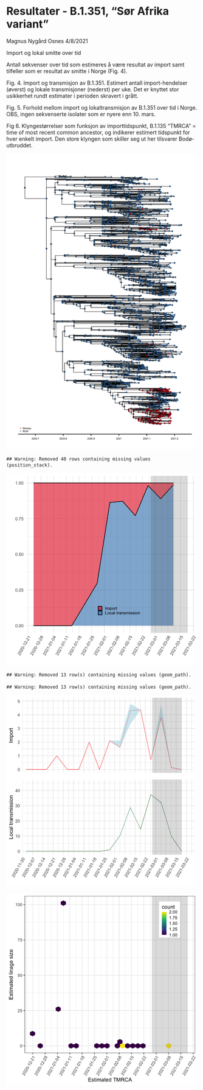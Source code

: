 Resultater - B.1.351, “Sør Afrika variant”
================
Magnus Nygård Osnes
4/8/2021

Import og lokal smitte over tid

Antall sekvenser over tid som estimeres å være resultat av import samt
tilfeller som er resultat av smitte i Norge (Fig. 4).

Fig. 4. Import og transmisjon av B.1.351. Estimert antall
import-hendelser (øverst) og lokale transmisjoner (nederst) per uke. Det
er knyttet stor usikkerhet rundt estimater i perioden skravert i grått.

Fig. 5. Forhold mellom import og lokaltransmisjon av B.1.351 over tid i
Norge. OBS, ingen sekvenserte isolater som er nyere enn 10. mars.

Fig 6. Klyngestørrelser som funksjon av importtidspunkt, B.1.135 “TMRCA”
= time of most recent common ancestor, og indikerer estimert tidspunkt
for hver enkelt import. Den store klyngen som skiller seg ut her
tilsvarer Bodø-utbruddet.

![](Southafrican_results_files/figure-gfm/unnamed-chunk-1-1.png)<!-- -->

    ## Warning: Removed 40 rows containing missing values (position_stack).

![](Southafrican_results_files/figure-gfm/unnamed-chunk-4-1.png)<!-- -->

    ## Warning: Removed 13 row(s) containing missing values (geom_path).

    ## Warning: Removed 13 row(s) containing missing values (geom_path).

![](Southafrican_results_files/figure-gfm/unnamed-chunk-6-1.png)<!-- -->

![](Southafrican_results_files/figure-gfm/unnamed-chunk-7-1.png)<!-- -->
